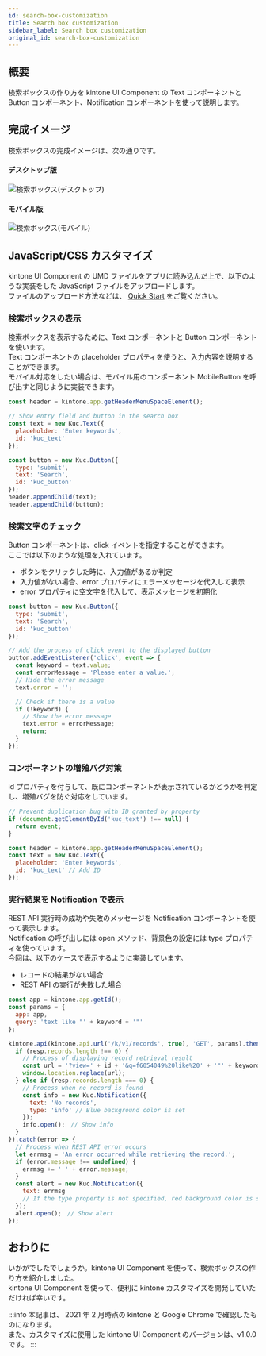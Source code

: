 ```yaml
---
id: search-box-customization
title: Search box customization
sidebar_label: Search box customization
original_id: search-box-customization
---
```


## 概要
検索ボックスの作り方を kintone UI Component の Text コンポーネントと Button コンポーネント、Notification コンポーネントを使って説明します。

## 完成イメージ
検索ボックスの完成イメージは、次の通りです。

#### デスクトップ版
![検索ボックス(デスクトップ)](/img/desktop_search_box.png)

#### モバイル版
![検索ボックス(モバイル)](/img/mobile_search_box.png)

## JavaScript/CSS カスタマイズ

kintone UI Component の UMD ファイルをアプリに読み込んだ上で、以下のような実装をした JavaScript ファイルをアップロードします。<br/>
ファイルのアップロード方法などは、 [Quick Start](../getting-started/quick-start.md) をご覧ください。

### 検索ボックスの表示

検索ボックスを表示するために、Text コンポーネントと Button コンポーネントを使います。<br/>
Text コンポーネントの placeholder プロパティを使うと、入力内容を説明することができます。<br/>
モバイル対応をしたい場合は、モバイル用のコンポーネント MobileButton を呼び出すと同じように実装できます。

```javascript
const header = kintone.app.getHeaderMenuSpaceElement();

// Show entry field and button in the search box
const text = new Kuc.Text({
  placeholder: 'Enter keywords',
  id: 'kuc_text'
});

const button = new Kuc.Button({
  type: 'submit',
  text: 'Search',
  id: 'kuc_button'
});
header.appendChild(text);
header.appendChild(button);
```

### 検索文字のチェック

Button コンポーネントは、click イベントを指定することができます。<br/>
ここでは以下のような処理を入れています。

- ボタンをクリックした時に、入力値があるか判定
- 入力値がない場合、error プロパティにエラーメッセージを代入して表示
- error プロパティに空文字を代入して、表示メッセージを初期化

```javascript
const button = new Kuc.Button({
  type: 'submit',
  text: 'Search',
  id: 'kuc_button'
});

// Add the process of click event to the displayed button
button.addEventListener('click', event => {
  const keyword = text.value;
  const errorMessage = 'Please enter a value.';
  // Hide the error message
  text.error = '';

  // Check if there is a value
  if (!keyword) {
    // Show the error message
    text.error = errorMessage;
    return;
  }
});
```

### コンポーネントの増殖バグ対策

id プロパティを付与して、既にコンポーネントが表示されているかどうかを判定し、増殖バグを防ぐ対応をしています。

```javascript
// Prevent duplication bug with ID granted by property
if (document.getElementById('kuc_text') !== null) {
  return event;
}

const header = kintone.app.getHeaderMenuSpaceElement();
const text = new Kuc.Text({
  placeholder: 'Enter keywords',
  id: 'kuc_text' // Add ID
});
```

### 実行結果を Notification で表示

REST API 実行時の成功や失敗のメッセージを Notification コンポーネントを使って表示します。<br/>
Notification の呼び出しには open メソッド、背景色の設定には type プロパティを使っています。<br/>
今回は、以下のケースで表示するように実装しています。

- レコードの結果がない場合
- REST API の実行が失敗した場合

```javascript
const app = kintone.app.getId();
const params = {
  app: app,
  query: 'text like "' + keyword + '"'
};

kintone.api(kintone.api.url('/k/v1/records', true), 'GET', params).then(resp => {
  if (resp.records.length !== 0) {
    // Process of displaying record retrieval result
    const url = '?view=' + id + '&q=f6054049%20like%20' + '"' + keyword + '"';
    window.location.replace(url);
  } else if (resp.records.length === 0) {
    // Process when no record is found
    const info = new Kuc.Notification({
      text: 'No records',
      type: 'info' // Blue background color is set
    });
    info.open();　// Show info
  }
}).catch(error => {
  // Process when REST API error occurs
  let errmsg = 'An error occurred while retrieving the record.';
  if (error.message !== undefined) {
    errmsg += ' ' + error.message;
  }
  const alert = new Kuc.Notification({
    text: errmsg
    // If the type property is not specified, red background color is set
  });
  alert.open();　// Show alert
});
```

## おわりに

いかがでしたでしょうか。kintone UI Component を使って、検索ボックスの作り方を紹介しました。<br/>
kintone UI Component を使って、便利に kintone カスタマイズを開発していただければ幸いです。

:::info
本記事は、 2021 年 2 月時点の kintone と Google Chrome で確認したものになります。<br/>
また、カスタマイズに使用した kintone UI Component のバージョンは、v1.0.0 です。
:::
